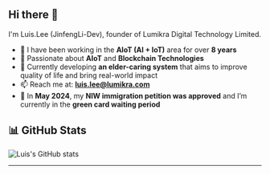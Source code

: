## Hi there 👋

I'm Luis.Lee (JinfengLi-Dev), founder of Lumikra Digital Technology Limited.

- 🔭 I have been working in the **AIoT (AI + IoT)** area for over **8 years**  
- 🚀 Passionate about **AIoT** and **Blockchain Technologies**
- 🌱 Currently developing **an elder-caring system** that aims to improve quality of life and bring real-world impact  
- 📫 Reach me at: **luis.lee@lumikra.com**
- 🗽 In **May 2024**, my **NIW immigration petition was approved** and I’m currently in the **green card waiting period** 

## 📊 GitHub Stats
![Luis's GitHub stats](https://github-readme-stats-sigma-mauve-62.vercel.app?username=JinfengLi-Dev&show_icons=true&theme=tokyonight&include_all_commits=true&count_private=true&hide=contribs&hide_rank=true&cache_seconds=1800)

---
